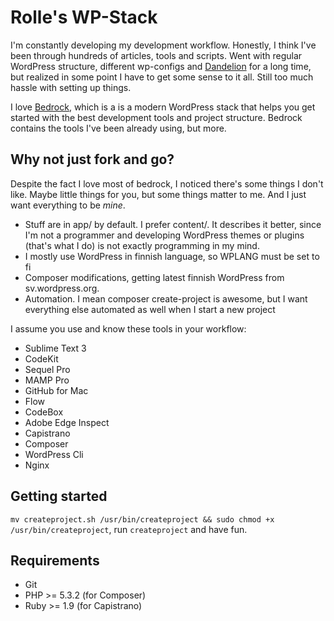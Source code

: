 # Rolle's WP-Stack

I'm constantly developing my development workflow. Honestly, I think I've been through hundreds of articles, tools and scripts. Went with regular WordPress structure, different wp-configs and [Dandelion](https://github.com/scttnlsn/dandelion) for a long time, but realized in some point I have to get some sense to it all. Still too much hassle with setting up things.

I love [Bedrock](https://github.com/roots/bedrock), which is a is a modern WordPress stack that helps you get started with the best development tools and project structure. Bedrock contains the tools I've been already using, but more.

## Why not just fork and go?

Despite the fact I love most of bedrock, I noticed there's some things I don't like. Maybe little things for you, but some things matter to me. And I just want everything to be _mine_.

* Stuff are in app/ by default. I prefer content/. It describes it better, since I'm not a programmer and developing WordPress themes or plugins (that's what I do) is not exactly programming in my mind.
* I mostly use WordPress in finnish language, so WPLANG must be set to fi
* Composer modifications, getting latest finnish WordPress from sv.wordpress.org.
* Automation. I mean composer create-project is awesome, but I want everything else automated as well when I start a new project

I assume you use and know these tools in your workflow:

- Sublime Text 3
- CodeKit
- Sequel Pro
- MAMP Pro
- GitHub for Mac
- Flow
- CodeBox
- Adobe Edge Inspect
- Capistrano
- Composer
- WordPress Cli
- Nginx

## Getting started

`mv createproject.sh /usr/bin/createproject && sudo chmod +x /usr/bin/createproject`, run `createproject` and have fun.

## Requirements

* Git
* PHP >= 5.3.2 (for Composer)
* Ruby >= 1.9 (for Capistrano)